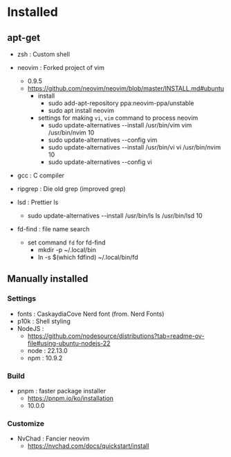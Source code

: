 # Installed
## apt-get
- zsh : Custom shell
- neovim : Forked project of vim
    - 0.9.5
    - https://github.com/neovim/neovim/blob/master/INSTALL.md#ubuntu
        - install
            - sudo add-apt-repository ppa:neovim-ppa/unstable
            - sudo apt install neovim
        - settings for making `vi`, `vim` command to process neovim
            - sudo update-alternatives --install /usr/bin/vim vim /usr/bin/nvim 10
            - sudo update-alternatives --config vim
            - sudo update-alternatives --install /usr/bin/vi vi /usr/bin/nvim 10
            - sudo update-alternatives --config vi
- gcc : C compiler
- ripgrep : Die old grep (improved grep)
- lsd : Prettier ls
    - sudo update-alternatives --install /usr/bin/ls ls /usr/bin/lsd 10

 - fd-find : file name search
    - set command `fd` for fd-find
        - mkdir -p ~/.local/bin
        - ln -s $(which fdfind) ~/.local/bin/fd



## Manually installed
### Settings
- fonts : CaskaydiaCove Nerd font (from. Nerd Fonts)
- p10k : Shell styling
- NodeJS : 
    - https://github.com/nodesource/distributions?tab=readme-ov-file#using-ubuntu-nodejs-22
    - node : 22.13.0
    - npm : 10.9.2

### Build
- pnpm : faster package installer
    - https://pnpm.io/ko/installation
    - 10.0.0

### Customize
- NvChad : Fancier neovim
    - https://nvchad.com/docs/quickstart/install